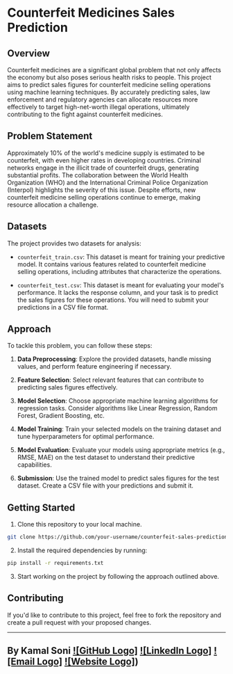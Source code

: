 # Counterfeit Medicines Sales Prediction

## Overview

Counterfeit medicines are a significant global problem that not only affects the economy but also poses serious health risks to people. This project aims to predict sales figures for counterfeit medicine selling operations using machine learning techniques. By accurately predicting sales, law enforcement and regulatory agencies can allocate resources more effectively to target high-net-worth illegal operations, ultimately contributing to the fight against counterfeit medicines.

## Problem Statement

Approximately 10% of the world's medicine supply is estimated to be counterfeit, with even higher rates in developing countries. Criminal networks engage in the illicit trade of counterfeit drugs, generating substantial profits. The collaboration between the World Health Organization (WHO) and the International Criminal Police Organization (Interpol) highlights the severity of this issue. Despite efforts, new counterfeit medicine selling operations continue to emerge, making resource allocation a challenge.

## Datasets

The project provides two datasets for analysis:

- `counterfeit_train.csv`: This dataset is meant for training your predictive model. It contains various features related to counterfeit medicine selling operations, including attributes that characterize the operations.

- `counterfeit_test.csv`: This dataset is meant for evaluating your model's performance. It lacks the response column, and your task is to predict the sales figures for these operations. You will need to submit your predictions in a CSV file format.

## Approach

To tackle this problem, you can follow these steps:

1. **Data Preprocessing**: Explore the provided datasets, handle missing values, and perform feature engineering if necessary.

2. **Feature Selection**: Select relevant features that can contribute to predicting sales figures effectively.

3. **Model Selection**: Choose appropriate machine learning algorithms for regression tasks. Consider algorithms like Linear Regression, Random Forest, Gradient Boosting, etc.

4. **Model Training**: Train your selected models on the training dataset and tune hyperparameters for optimal performance.

5. **Model Evaluation**: Evaluate your models using appropriate metrics (e.g., RMSE, MAE) on the test dataset to understand their predictive capabilities.

6. **Submission**: Use the trained model to predict sales figures for the test dataset. Create a CSV file with your predictions and submit it.

## Getting Started

1. Clone this repository to your local machine.

```bash
git clone https://github.com/your-username/counterfeit-sales-prediction.git
```

2. Install the required dependencies by running:

```bash
pip install -r requirements.txt
```

3. Start working on the project by following the approach outlined above.

## Contributing

If you'd like to contribute to this project, feel free to fork the repository and create a pull request with your proposed changes.

---
By Kamal Soni
[![GitHub Logo]](https://github.com/kamalshowgit)
[![LinkedIn Logo]](https://www.linkedin.com/in/kamalsonikgp/)
[![Email Logo]](mailto:kamalsoni3839@gmail.com)
[![Website Logo]](https://kamaliitkgp.pythonanywhere.com/))
---

